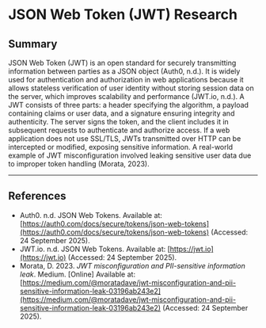 # JSON Web Token (JWT) Research

## Summary

JSON Web Token (JWT) is an open standard for securely transmitting information between parties as a JSON object (Auth0, n.d.). It is widely used for authentication and authorization in web applications because it allows stateless verification of user identity without storing session data on the server, which improves scalability and performance (JWT.io, n.d.). A JWT consists of three parts: a header specifying the algorithm, a payload containing claims or user data, and a signature ensuring integrity and authenticity. The server signs the token, and the client includes it in subsequent requests to authenticate and authorize access. If a web application does not use SSL/TLS, JWTs transmitted over HTTP can be intercepted or modified, exposing sensitive information. A real-world example of JWT misconfiguration involved leaking sensitive user data due to improper token handling (Morata, 2023).

---

## References

- Auth0. n.d. JSON Web Tokens. Available at: [https://auth0.com/docs/secure/tokens/json-web-tokens](https://auth0.com/docs/secure/tokens/json-web-tokens) (Accessed: 24 September 2025).
- JWT.io. n.d. JSON Web Tokens. Available at: [https://jwt.io](https://jwt.io) (Accessed: 24 September 2025).
- Morata, D. 2023. *JWT misconfiguration and PII-sensitive information leak*. Medium. [Online] Available at: [https://medium.com/@moratadave/jwt-misconfiguration-and-pii-sensitive-information-leak-03196ab243e2](https://medium.com/@moratadave/jwt-misconfiguration-and-pii-sensitive-information-leak-03196ab243e2) (Accessed: 24 September 2025).
